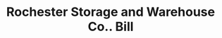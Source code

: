 ---
doi: 10.7916/D8G462D7
date_other: '1910'
date_other_textual: 1910-1919
form: printed ephemera
genre:
- Invoices
name:
- Rochester Storage and Warehouse Co.
object_in_context_url: https://biggert.cul.columbia.edu/items/view/ave_biggert_01189
subject_hierarchical_geographic:
- Rochester, New York, United States
subject_name:
- Rochester Storage and Warehouse Co.
title: Rochester Storage and Warehouse Co.. Bill
sort_title: Rochester Storage and Warehouse Co.. Bill
call_number: ave_biggert_01189
coordinates:
- 43.16555555555556,-77.61138888888888
pid: ave_biggert_01189
identifiers: ave_biggert_01189
thumbnail: https://derivativo-1.library.columbia.edu/iiif/2/ldpd:343468/full/!256,256/0/native.jpg
permalink: "/biggert/ave_biggert_01189/"
layout: iiif-image-page
---